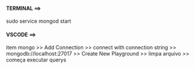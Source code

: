 #### TERMINAL ==> 
sudo service mongod start

#### VSCODE ==>
item mongo >> Add Connection >>
connect with connection string >> mongodb://localhost:27017 >> Create New Playground >> limpa arquivo >>
começa executar querys